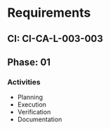 # Requirements

## CI: CI-CA-L-003-003
## Phase: 01

### Activities
- Planning
- Execution
- Verification
- Documentation
